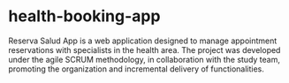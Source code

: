 # health-booking-app
Reserva Salud App is a web application designed to manage appointment reservations with specialists in the health area. The project was developed under the agile SCRUM methodology, in collaboration with the study team, promoting the organization and incremental delivery of functionalities.
